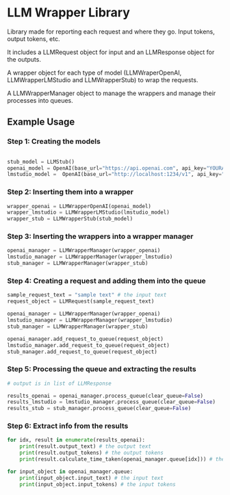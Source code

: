 # LLM Wrapper Library

Library made for reporting each request and where they go. Input tokens, output tokens, etc.

It includes a LLMRequest object for input and an LLMResponse object for the outputs.

A wrapper object for each type of model (LLMWraperOpenAI, LLMWrapperLMStudio and LLMWrapperStub) to wrap the requests.

A LLMWrapperManager object to manage the wrappers and manage their processes into queues.

## Example Usage

### Step 1: Creating the models
```python

stub_model = LLMStub()
openai_model = OpenAI(base_url="https://api.openai.com", api_key="YOURAPIKEY")
lmstudio_model =  OpenAI(base_url="http://localhost:1234/v1", api_key="lm-studio")
```
### Step 2: Inserting them into a wrapper
```python
wrapper_openai = LLMWrapperOpenAI(openai_model)
wrapper_lmstudio = LLMWrapperLMStudio(lmstudio_model)
wrapper_stub = LLMWrapperStub(stub_model)
```

### Step 3: Inserting the wrappers into a wrapper manager
```python
openai_manager = LLMWrapperManager(wrapper_openai)
lmstudio_manager = LLMWrapperManager(wrapper_lmstudio)
stub_manager = LLMWrapperManager(wrapper_stub)
```

### Step 4: Creating a request and adding them into the queue
```python
sample_request_text = "sample text" # the input text
request_object = LLMRequest(sample_request_text)

openai_manager = LLMWrapperManager(wrapper_openai)
lmstudio_manager = LLMWrapperManager(wrapper_lmstudio)
stub_manager = LLMWrapperManager(wrapper_stub)

openai_manager.add_request_to_queue(request_object)
lmstudio_manager.add_request_to_queue(request_object)
stub_manager.add_request_to_queue(request_object)
```

### Step 5: Processing the queue and extracting the results
```python
# output is in list of LLMResponse

results_openai = openai_manager.process_queue(clear_queue=False)
results_lmstudio = lmstudio_manager.process_queue(clear_queue=False)
results_stub = stub_manager.process_queue(clear_queue=False)
```

### Step 6: Extract info from the results 
```python
for idx, result in enumerate(results_openai):
    print(result.output_text) # the output text
    print(result.output_tokens) # the output tokens
    print(result.calculate_time_taken(openai_manager.queue[idx])) # the time taken to process the text

for input_object in openai_manager.queue:
    print(input_object.input_text) # the input text
    print(input_object.input_tokens) # the input tokens
```